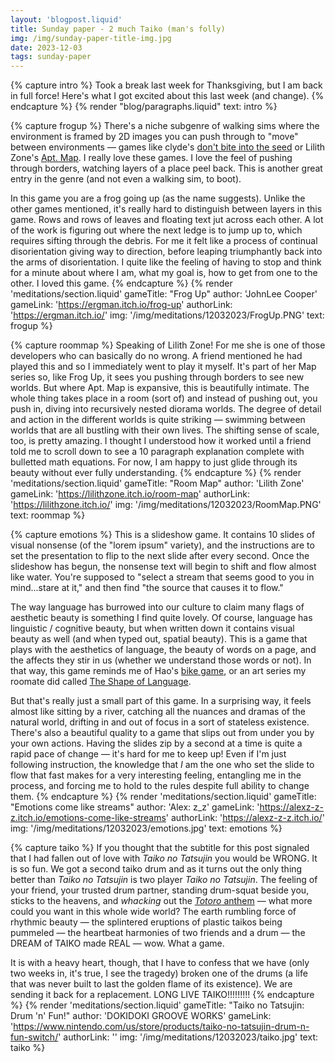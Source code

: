 ```yaml
---
layout: 'blogpost.liquid'
title: Sunday paper - 2 much Taiko (man's folly)
img: /img/sunday-paper-title-img.jpg
date: 2023-12-03
tags: sunday-paper
---
```

<!-- INTRO -->
{% capture intro %}
Took a break last week for Thanksgiving, but I am back in full force! Here's what I got excited about this last week (and change).
{% endcapture %}
{% render "blog/paragraphs.liquid" text: intro %}


{% capture frogup %}
There's a niche subgenre of walking sims where the environment is framed by 2D images you can push through to "move" between environments — games like clyde's <a href="https://clyde.itch.io/dont-bite-into-the-seed">don't bite into the seed</a> or Lilith Zone's <a href="https://lilithzone.itch.io/apt-map">Apt. Map</a>. I really love these games. I love the feel of pushing through borders, watching layers of a place peel back. This is another great entry in the genre (and not even a walking sim, to boot).

In this game you are a frog going up (as the name suggests). Unlike the other games mentioned, it's really hard to distinguish between layers in this game. Rows and rows of leaves and floating text jut across each other. A lot of the work is figuring out where the next ledge is to jump up to, which requires sifting through the debris. For me it felt like a process of continual disorientation giving way to direction, before leaping triumphantly back into the arms of disorientation. I quite like the feeling of having to stop and think for a minute about where I am, what my goal is, how to get from one to the other. I loved this game.
{% endcapture %}
{% render 'meditations/section.liquid' 
    gameTitle: "Frog Up"
    author: 'JohnLee Cooper'
    gameLink: 'https://ergman.itch.io/frog-up'
    authorLink: 'https://ergman.itch.io/'
    img: '/img/meditations/12032023/FrogUp.PNG'
    text: frogup
%}


{% capture roommap %}
Speaking of Lilith Zone! For me she is one of those developers who can basically do no wrong. A friend mentioned he had played this and so I immediately went to play it myself. It's part of her Map series so, like Frog Up, it sees you pushing through borders to see new worlds. But where Apt. Map is expansive, this is beautifully intimate. The whole thing takes place in a room (sort of) and instead of pushing out, you push in, diving into recursively nested diorama worlds. The degree of detail and action in the different worlds is quite striking — swimming between worlds that are all bustling with their own lives. The shifting sense of scale, too, is pretty amazing. I thought I understood how it worked until a friend told me to scroll down to see a 10 paragraph explanation complete with bulletted math equations. For now, I am happy to just glide through its beauty without ever fully understanding.
{% endcapture %}
{% render 'meditations/section.liquid' 
    gameTitle: "Room Map"
    author: 'Lilith Zone'
    gameLink: 'https://lilithzone.itch.io/room-map'
    authorLink: 'https://lilithzone.itch.io/'
    img: '/img/meditations/12032023/RoomMap.PNG'
    text: roommap
%}


{% capture emotions %}
This is a slideshow game. It contains 10 slides of visual nonsense (of the "lorem ipsum" variety), and the instructions are to set the presentation to flip to the next slide after every second. Once the slideshow has begun, the nonsense text will begin to shift and flow almost like water. You're supposed to "select a stream that seems good to you in mind...stare at it," and then find "the source that causes it to flow." 

The way language has burrowed into our culture to claim many flags of aesthetic beauty is something I find quite lovely. Of course, language has linguistic / cognitive beauty, but when written down it contains visual beauty as well (and when typed out, spatial beauty). This is a game that plays with the aesthetics of language, the beauty of words on a page, and the affects they stir in us (whether we understand those words or not). In that way, this game reminds me of Hao's <a href="https://haoliao.itch.io/next-step">bike game</a>, or an art series my roomate did called <a href="https://ryanericksonart.com/the-shape-of-language">The Shape of Language</a>.

But that's really just a small part of this game. In a surprising way, it feels almost like sitting by a river, catching all the nuances and dramas of the natural world, drifting in and out of focus in a sort of stateless existence. There's also a beautiful quality to a game that slips out from under you by your own actions. Having the slides zip by a second at a time is quite a rapid pace of change — it's hard for me to keep up! Even if I'm just following instruction, the knowledge that <i>I</i> am the one who set the slide to flow that fast makes for a very interesting feeling, entangling me in the process, and forcing me to hold to the rules despite full ability to change them.
{% endcapture %}
{% render 'meditations/section.liquid' 
    gameTitle: "Emotions come like streams"
    author: 'Alex: z_z'
    gameLink: 'https://alexz-z-z.itch.io/emotions-come-like-streams'
    authorLink: 'https://alexz-z-z.itch.io/'
    img: '/img/meditations/12032023/emotions.jpg'
    text: emotions
%}

{% capture taiko %}
If you thought that the subtitle for this post signaled that I had fallen out of love with <i>Taiko no Tatsujin</i> you would be WRONG. It is so fun. We got a second taiko drum and as it turns out the only thing better than <i>Taiko no Tatsujin</i> is two player <i>Taiko no Tatsujin</i>. The feeling of your friend, your trusted drum partner, standing drum-squat beside you, sticks to the heavens, and <i>whacking</i> out the <a href="https://www.youtube.com/watch?v=TrL9d4GrIGA"><i>Totoro</i> anthem</a> — what more could you want in this whole wide world? The earth rumbling force of rhythmic beauty — the splintered eruptions of plastic taikos being pummeled — the heartbeat harmonies of two friends and a drum — the DREAM of TAIKO made REAL — wow. What a game.

It is with a heavy heart, though, that I have to confess that we have (only two weeks in, it's true, I see the tragedy) broken one of the drums (a life that was never built to last the golden flame of its existence). We are sending it back for a replacement. LONG LIVE TAIKO!!!!!!!!!
{% endcapture %}
{% render 'meditations/section.liquid' 
    gameTitle: "Taiko no Tatsujin: Drum 'n' Fun!"
    author: 'DOKIDOKI GROOVE WORKS'
    gameLink: 'https://www.nintendo.com/us/store/products/taiko-no-tatsujin-drum-n-fun-switch/'
    authorLink: ''
    img: '/img/meditations/12032023/taiko.jpg'
    text: taiko
%}